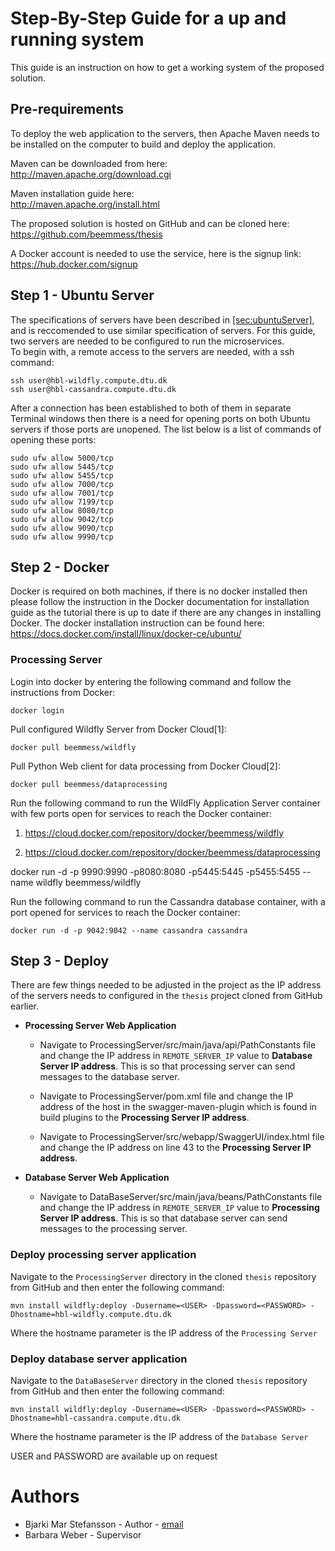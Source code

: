 # Step-By-Step Guide for a up and running system

This guide is an instruction on how to get a working system of the
proposed solution.

## Pre-requirements

To deploy the web application to the servers, then Apache Maven needs to
be installed on the computer to build and deploy the application.  
  
Maven can be downloaded from here:  
<http://maven.apache.org/download.cgi>  
  
Maven installation guide here:  
<http://maven.apache.org/install.html>  
  
The proposed solution is hosted on GitHub and can be cloned here:  
<https://github.com/beemmess/thesis>  
  
A Docker account is needed to use the service, here is the signup
link:  
<https://hub.docker.com/signup>

## Step 1 - Ubuntu Server

The specifications of servers have been described in
[\[sec:ubuntuServer\]](#sec:ubuntuServer), and is reccomended to use
similar specification of servers. For this guide, two servers are needed
to be configured to run the microservices.  
To begin with, a remote access to the servers are needed, with a ssh
command:

    ssh user@hbl-wildfly.compute.dtu.dk
    ssh user@hbl-cassandra.compute.dtu.dk

After a connection has been established to both of them in separate
Terminal windows then there is a need for opening ports on both Ubuntu
servers if those ports are unopened. The list below is a list of
commands of opening these ports:  

    sudo ufw allow 5000/tcp
    sudo ufw allow 5445/tcp
    sudo ufw allow 5455/tcp
    sudo ufw allow 7000/tcp
    sudo ufw allow 7001/tcp
    sudo ufw allow 7199/tcp
    sudo ufw allow 8080/tcp
    sudo ufw allow 9042/tcp
    sudo ufw allow 9090/tcp
    sudo ufw allow 9990/tcp

## Step 2 - Docker

Docker is required on both machines, if there is no docker installed
then please follow the instruction in the Docker documentation for
installation guide as the tutorial there is up to date if there are any
changes in installing Docker. The docker installation instruction can be
found here:  
<https://docs.docker.com/install/linux/docker-ce/ubuntu/>

### **Processing Server**

Login into docker by entering the following command and follow the
instructions from Docker:  
  

    docker login

  
  
Pull configured Wildfly Server from Docker Cloud\[1\]:  
  

    docker pull beemmess/wildfly

  
  
Pull Python Web client for data processing from Docker Cloud\[2\]:  
  

    docker pull beemmess/dataprocessing

  
  
Run the following command to run the WildFly Application Server
container with few ports open for services to reach the Docker
container:

1.  <https://cloud.docker.com/repository/docker/beemmess/wildfly>

2.  <https://cloud.docker.com/repository/docker/beemmess/dataprocessing>

docker run -d -p 9990:9990 -p8080:8080 -p5445:5445 -p5455:5455 --name wildfly beemmess/wildfly

  
  
Run the following command to run the Cassandra database container, with
a port opened for services to reach the Docker container:  
  

    docker run -d -p 9042:9042 --name cassandra cassandra

## Step 3 - Deploy

There are few things needed to be adjusted in the project as the IP
address of the servers needs to configured in the `thesis` project
cloned from GitHub earlier.

  - **Processing Server Web Application**
    
      - Navigate to ProcessingServer/src/main/java/api/PathConstants
        file and change the IP address in `REMOTE_SERVER_IP` value to
        **Database Server IP address**. This is so that processing
        server can send messages to the database server.
    
      - Navigate to ProcessingServer/pom.xml file and change the IP
        address of the host in the swagger-maven-plugin which is found
        in build plugins to the **Processing Server IP address**.
    
      - Navigate to ProcessingServer/src/webapp/SwaggerUI/index.html
        file and change the IP address on line 43 to the **Processing
        Server IP address**.

  - **Database Server Web Application**
    
      - Navigate to DataBaseServer/src/main/java/beans/PathConstants
        file and change the IP address in `REMOTE_SERVER_IP` value to
        **Processing Server IP address**. This is so that database
        server can send messages to the processing server.

### **Deploy processing server application**

Navigate to the `ProcessingServer` directory in the cloned `thesis`
repository from GitHub and then enter the following
    command:  
  

    mvn install wildfly:deploy -Dusername=<USER> -Dpassword=<PASSWORD> -Dhostname=hbl-wildfly.compute.dtu.dk

  
  
Where the hostname parameter is the IP address of the `Processing
Server`

### **Deploy database server application**

Navigate to the `DataBaseServer` directory in the cloned `thesis`
repository from GitHub and then enter the following
    command:  
  

    mvn install wildfly:deploy -Dusername=<USER> -Dpassword=<PASSWORD> -Dhostname=hbl-cassandra.compute.dtu.dk

  
  
Where the hostname parameter is the IP address of the `Database Server`

USER and PASSWORD are available up on request

# Authors
- Bjarki Mar Stefansson - Author - [email](s162347@student.dtu.dk)
- Barbara Weber - Supervisor
